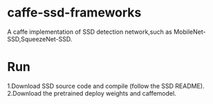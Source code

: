 # caffe-ssd-frameworks
A caffe implementation of SSD detection network,such as MobileNet-SSD,SqueezeNet-SSD.

# Run
1.Download SSD source code and compile (follow the SSD README).
2.Download the pretrained deploy weights and caffemodel.
